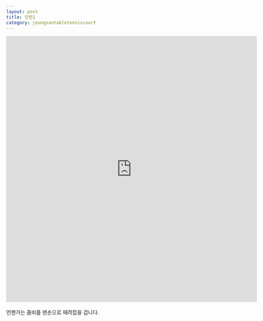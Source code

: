 ```yaml
---
layout: post
title: 단련1
category: jeungsantabletenniscourt
---
```


<iframe src="https://player.vimeo.com/video/549600320?badge=0&amp;autopause=0&amp;player_id=0&amp;app_id=58479" width="680" height="720" frameborder="0" allow="autoplay; fullscreen; picture-in-picture" allowfullscreen title="19시 옥상 tapball"></iframe>

<br/>
<br/>
언젠가는
좀비를 맨손으로 때려잡을 겁니다.
